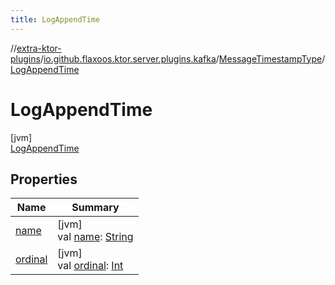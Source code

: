 ```yaml
---
title: LogAppendTime
---
```


//[extra-ktor-plugins](../../../../index.md)/[io.github.flaxoos.ktor.server.plugins.kafka](../../index.md)/[MessageTimestampType](../index.md)/[LogAppendTime](index.md)

# LogAppendTime

[jvm]\
[LogAppendTime](index.md)

## Properties

| Name                                                     | Summary                                                                                                                                            |
|----------------------------------------------------------|----------------------------------------------------------------------------------------------------------------------------------------------------|
| [name](index.md#-372974862%2FProperties%2F1975120172)    | [jvm]<br>val [name](index.md#-372974862%2FProperties%2F1975120172): [String](https://kotlinlang.org/api/latest/jvm/stdlib/kotlin/-string/index.md) |
| [ordinal](index.md#-739389684%2FProperties%2F1975120172) | [jvm]<br>val [ordinal](index.md#-739389684%2FProperties%2F1975120172): [Int](https://kotlinlang.org/api/latest/jvm/stdlib/kotlin/-int/index.md)    |


